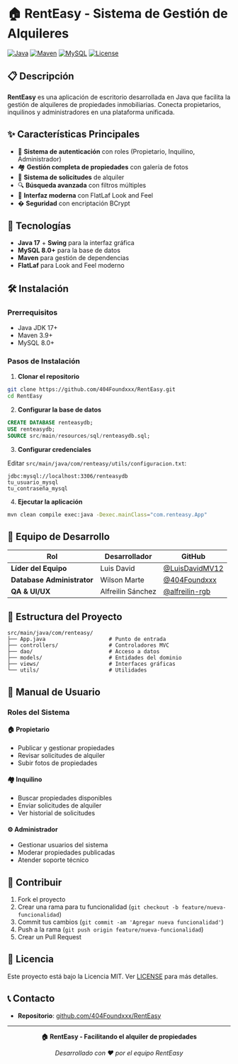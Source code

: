 # 🏠 RentEasy - Sistema de Gestión de Alquileres

[![Java](https://img.shields.io/badge/Java-17-orange.svg)](https://www.oracle.com/java/)
[![Maven](https://img.shields.io/badge/Maven-3.9+-blue.svg)](https://maven.apache.org/)
[![MySQL](https://img.shields.io/badge/MySQL-8.0+-blue.svg)](https://www.mysql.com/)
[![License](https://img.shields.io/badge/License-MIT-green.svg)](LICENSE)

## 📋 Descripción

**RentEasy** es una aplicación de escritorio desarrollada en Java que facilita la gestión de alquileres de propiedades inmobiliarias. Conecta propietarios, inquilinos y administradores en una plataforma unificada.

## ✨ Características Principales

- 🔐 **Sistema de autenticación** con roles (Propietario, Inquilino, Administrador)
- 🏘️ **Gestión completa de propiedades** con galería de fotos
- 📝 **Sistema de solicitudes** de alquiler
- 🔍 **Búsqueda avanzada** con filtros múltiples
- 🎨 **Interfaz moderna** con FlatLaf Look and Feel
- � **Seguridad** con encriptación BCrypt

## 🚀 Tecnologías

- **Java 17** + **Swing** para la interfaz gráfica
- **MySQL 8.0+** para la base de datos
- **Maven** para gestión de dependencias
- **FlatLaf** para Look and Feel moderno

## 🛠️ Instalación

### Prerrequisitos
- Java JDK 17+
- Maven 3.9+
- MySQL 8.0+

### Pasos de Instalación

1. **Clonar el repositorio**
```bash
git clone https://github.com/404Foundxxx/RentEasy.git
cd RentEasy
```

2. **Configurar la base de datos**
```sql
CREATE DATABASE renteasydb;
USE renteasydb;
SOURCE src/main/resources/sql/renteasydb.sql;
```

3. **Configurar credenciales**

Editar `src/main/java/com/renteasy/utils/configuracion.txt`:
```
jdbc:mysql://localhost:3306/renteasydb
tu_usuario_mysql
tu_contraseña_mysql
```

4. **Ejecutar la aplicación**
```bash
mvn clean compile exec:java -Dexec.mainClass="com.renteasy.App"
```

## 👥 Equipo de Desarrollo

| Rol | Desarrollador | GitHub |
|-----|---------------|---------|
| **Líder del Equipo** | Luis David | [@LuisDavidMV12](https://github.com/LuisDavidMV12) |
| **Database Administrator** | Wilson Marte | [@404Foundxxx](https://github.com/404Foundxxx) |
| **QA & UI/UX** | Alfreilin Sánchez | [@alfreilin-rgb](https://github.com/alfreilin-rgb) |

## 📂 Estructura del Proyecto

```
src/main/java/com/renteasy/
├── App.java                    # Punto de entrada
├── controllers/                # Controladores MVC
├── dao/                        # Acceso a datos
├── models/                     # Entidades del dominio
├── views/                      # Interfaces gráficas
└── utils/                      # Utilidades
```

## 📖 Manual de Usuario

### Roles del Sistema

#### 🏠 Propietario
- Publicar y gestionar propiedades
- Revisar solicitudes de alquiler
- Subir fotos de propiedades

#### 🏘️ Inquilino
- Buscar propiedades disponibles
- Enviar solicitudes de alquiler
- Ver historial de solicitudes

#### ⚙️ Administrador
- Gestionar usuarios del sistema
- Moderar propiedades publicadas
- Atender soporte técnico

## 🤝 Contribuir

1. Fork el proyecto
2. Crear una rama para tu funcionalidad (`git checkout -b feature/nueva-funcionalidad`)
3. Commit tus cambios (`git commit -am 'Agregar nueva funcionalidad'`)
4. Push a la rama (`git push origin feature/nueva-funcionalidad`)
5. Crear un Pull Request

## 📄 Licencia

Este proyecto está bajo la Licencia MIT. Ver [LICENSE](LICENSE) para más detalles.

## 📞 Contacto

- **Repositorio**: [github.com/404Foundxxx/RentEasy](https://github.com/404Foundxxx/RentEasy)

---

<div align="center">

**🏠 RentEasy - Facilitando el alquiler de propiedades**

*Desarrollado con ❤️ por el equipo RentEasy*

</div>
